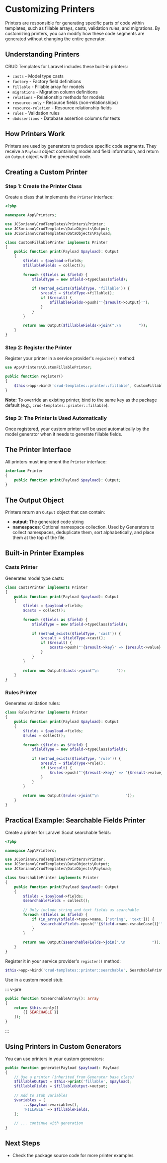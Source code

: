 # Customizing Printers

Printers are responsible for generating specific parts of code within templates, such as fillable arrays, casts, validation rules, and migrations. By customizing printers, you can modify how these code segments are generated without changing the entire generator.

## Understanding Printers

CRUD Templates for Laravel includes these built-in printers:

- `casts` - Model type casts
- `factory` - Factory field definitions
- `fillable` - Fillable array for models
- `migrations` - Migration column definitions
- `relations` - Relationship methods for models
- `resource-only` - Resource fields (non-relationships)
- `resource-relation` - Resource relationship fields
- `rules` - Validation rules
- `dbAssertions` - Database assertion columns for tests

## How Printers Work

Printers are used by generators to produce specific code segments. They receive a `Payload` object containing model and field information, and return an `Output` object with the generated code.

## Creating a Custom Printer

### Step 1: Create the Printer Class

Create a class that implements the `Printer` interface:

```php
<?php

namespace App\Printers;

use JCSoriano\CrudTemplates\Printers\Printer;
use JCSoriano\CrudTemplates\DataObjects\Output;
use JCSoriano\CrudTemplates\DataObjects\Payload;

class CustomFillablePrinter implements Printer
{
    public function print(Payload $payload): Output
    {
        $fields = $payload->fields;
        $fillableFields = collect();
        
        foreach ($fields as $field) {
            $fieldType = new $field->typeClass($field);
            
            if (method_exists($fieldType, 'fillable')) {
                $result = $fieldType->fillable();
                if ($result) {
                    $fillableFields->push("'{$result->output}'");
                }
            }
        }
        
        return new Output($fillableFields->join(",\n        "));
    }
}
```

### Step 2: Register the Printer

Register your printer in a service provider's `register()` method:

```php
use App\Printers\CustomFillablePrinter;

public function register()
{
    $this->app->bind('crud-templates::printer::fillable', CustomFillablePrinter::class);
}
```

**Note:** To override an existing printer, bind to the same key as the package default (e.g., `crud-templates::printer::fillable`).

### Step 3: The Printer is Used Automatically

Once registered, your custom printer will be used automatically by the model generator when it needs to generate fillable fields.

## The Printer Interface

All printers must implement the `Printer` interface:

```php
interface Printer
{
    public function print(Payload $payload): Output;
}
```

## The Output Object

Printers return an `Output` object that can contain:

- **output**: The generated code string
- **namespaces**: Optional namespace collection. Used by Generators to collect namespaces, deduplicate them, sort alphabetically, and place them at the top of the file.

## Built-in Printer Examples

### Casts Printer

Generates model type casts:

```php
class CastsPrinter implements Printer
{
    public function print(Payload $payload): Output
    {
        $fields = $payload->fields;
        $casts = collect();
        
        foreach ($fields as $field) {
            $fieldType = new $field->typeClass($field);
            
            if (method_exists($fieldType, 'cast')) {
                $result = $fieldType->cast();
                if ($result) {
                    $casts->push("'{$result->key}' => {$result->value},");
                }
            }
        }
        
        return new Output($casts->join("\n        "));
    }
}
```

### Rules Printer

Generates validation rules:

```php
class RulesPrinter implements Printer
{
    public function print(Payload $payload): Output
    {
        $fields = $payload->fields;
        $rules = collect();
        
        foreach ($fields as $field) {
            $fieldType = new $field->typeClass($field);
            
            if (method_exists($fieldType, 'rule')) {
                $result = $fieldType->rule();
                if ($result) {
                    $rules->push("'{$result->key}' => '{$result->value}',");
                }
            }
        }
        
        return new Output($rules->join("\n            "));
    }
}
```

## Practical Example: Searchable Fields Printer

Create a printer for Laravel Scout searchable fields:

```php
<?php

namespace App\Printers;

use JCSoriano\CrudTemplates\Printers\Printer;
use JCSoriano\CrudTemplates\DataObjects\Output;
use JCSoriano\CrudTemplates\DataObjects\Payload;

class SearchablePrinter implements Printer
{
    public function print(Payload $payload): Output
    {
        $fields = $payload->fields;
        $searchableFields = collect();
        
        // Only include string and text fields as searchable
        foreach ($fields as $field) {
            if (in_array($field->type->name, ['string', 'text'])) {
                $searchableFields->push("'{$field->name->snakeCase()}'");
            }
        }
        
        return new Output($searchableFields->join(",\n            "));
    }
}
```

Register it in your service provider's `register()` method:

```php
$this->app->bind('crud-templates::printer::searchable', SearchablePrinter::class);
```

Use in a custom model stub:

::: v-pre
```php
public function toSearchableArray(): array
{
    return $this->only([
        {{ SEARCHABLE }}
    ]);
}
```
:::

## Using Printers in Custom Generators

You can use printers in your custom generators:

```php
public function generate(Payload $payload): Payload
{
    // Use a printer (inherited from Generator base class)
    $fillableOutput = $this->print('fillable', $payload);
    $fillableFields = $fillableOutput->output;
    
    // Add to stub variables
    $variables = [
        ...$payload->variables(),
        'FILLABLE' => $fillableFields,
    ];
    
    // ... continue with generation
}
```

## Next Steps

- Check the package source code for more printer examples
